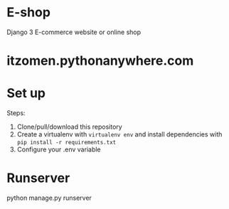 # E-shop
Django 3 E-commerce website or online shop

# itzomen.pythonanywhere.com

# Set up
Steps:

1. Clone/pull/download this repository
2. Create a virtualenv with `virtualenv env` and install dependencies with `pip install -r requirements.txt`
3. Configure your .env variable

# Runserver
python manage.py runserver


